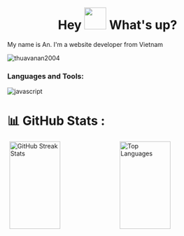 <h1 align="center"> Hey <img src="https://emojis.slackmojis.com/emojis/images/1577305505/7373/hand_wave.gif?1577305505" width="50" /> What's up?</h1>
<p align="left">My name is An. I'm a website developer from Vietnam</p>
<p align="left"> <img src="https://komarev.com/ghpvc/?username=thuavanan2004&label=Profile%20views&color=2b74ab&style=flat" alt="thuavanan2004" /> </p>

<!--Languages and Tools-->
<h3 align="left">Languages and Tools:</h3>
<p align="left">
  <img src="https://skillicons.dev/icons?i=js,nodejs,react,expressjs,bootstrap,tailwind,mongodb,mysql,docker,git,socketio,postman,pug&theme=light" alt="javascript" />
</p>

# 📊 GitHub Stats :
<div style="display: flex; justify-content: center; align-items: center; gap: 10px;">
    <img src="https://github-readme-streak-stats.herokuapp.com/?user=thuavanan2004&theme=default&hide_border=false" alt="GitHub Streak Stats" style="height: 200px;width: 48%;"/>
    <img src="https://github-readme-stats.vercel.app/api/top-langs/?username=thuavanan2004&theme=default&hide_border=false&include_all_commits=true&count_private=false&layout=compact" alt="Top Languages" style="height: 200px;width: 48%;"/>
</div>
